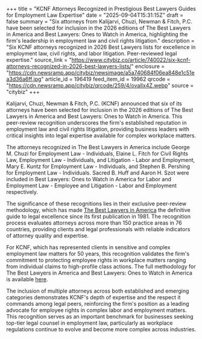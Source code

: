 +++
title = "KCNF Attorneys Recognized in Prestigious Best Lawyers Guides for Employment Law Expertise"
date = "2025-09-04T15:31:15Z"
draft = false
summary = "Six attorneys from Kalijarvi, Chuzi, Newman & Fitch, P.C. have been selected for inclusion in the 2026 editions of The Best Lawyers in America and Best Lawyers: Ones to Watch in America, highlighting the firm's leadership in employment law and civil rights litigation."
description = "Six KCNF attorneys recognized in 2026 Best Lawyers lists for excellence in employment law, civil rights, and labor litigation. Peer-reviewed legal expertise."
source_link = "https://www.citybiz.co/article/740022/six-kcnf-attorneys-recognized-in-2026-best-lawyers-lists/"
enclosure = "https://cdn.newsramp.app/citybiz/newsimage/a5a740684f06ea848e1c51ea3d36a6ff.jpg"
article_id = 196419
feed_item_id = 19962
qrcode = "https://cdn.newsramp.app/citybiz/qrcode/259/4/ovalIx4Z.webp"
source = "citybiz"
+++

<p>Kalijarvi, Chuzi, Newman & Fitch, P.C. (KCNF) announced that six of its attorneys have been selected for inclusion in the 2026 editions of The Best Lawyers in America and Best Lawyers: Ones to Watch in America. This peer-review recognition underscores the firm's established reputation in employment law and civil rights litigation, providing business leaders with critical insights into legal expertise available for complex workplace matters.</p><p>The attorneys recognized in The Best Lawyers in America include George M. Chuzi for Employment Law - Individuals, Elaine L. Fitch for Civil Rights Law, Employment Law - Individuals, and Litigation - Labor and Employment, Mary E. Kuntz for Employment Law - Individuals, and Stephen B. Pershing for Employment Law - Individuals. Sacred B. Huff and Aaron H. Szot were included in Best Lawyers: Ones to Watch in America for Labor and Employment Law - Employee and Litigation - Labor and Employment respectively.</p><p>The significance of these recognitions lies in their exclusive peer-review methodology, which has made <a href="https://www.bestlawyers.com" rel="nofollow" target="_blank">The Best Lawyers in America</a> the definitive guide to legal excellence since its first publication in 1981. The recognition process evaluates attorneys across more than 150 practice areas in 76 countries, providing clients and legal professionals with reliable indicators of attorney quality and expertise.</p><p>For KCNF, which has represented clients in sensitive and complex employment law matters for 50 years, this recognition validates the firm's commitment to protecting employee rights in workplace matters ranging from individual claims to high-profile class actions. The full methodology for The Best Lawyers in America and Best Lawyers: Ones to Watch in America is available <a href="https://www.bestlawyers.com/methodology" rel="nofollow" target="_blank">here</a>.</p><p>The inclusion of multiple attorneys across both established and emerging categories demonstrates KCNF's depth of expertise and the respect it commands among legal peers, reinforcing the firm's position as a leading advocate for employee rights in complex labor and employment matters. This recognition serves as an important benchmark for businesses seeking top-tier legal counsel in employment law, particularly as workplace regulations continue to evolve and become more complex across industries.</p>